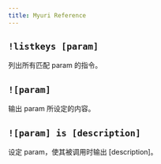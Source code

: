 ```yaml
---
title: Myuri Reference
---
```


## `!listkeys [param]`

列出所有匹配 param 的指令。

## `![param]`

输出 param 所设定的内容。

## `![param] is [description]`

设定 param，使其被调用时输出 [description]。